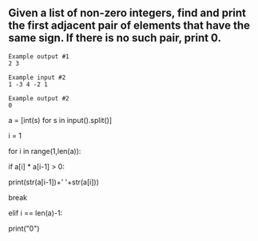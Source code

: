 ## Given a list of non-zero integers, find and print the first adjacent pair of elements that have the same sign. If there is no such pair, print 0.
```
Example output #1
2 3

Example input #2
1 -3 4 -2 1

Example output #2
0
```
a = [int(s) for s in input().split()]

i = 1

for i in range(1,len(a)):

if a[i] * a[i-1] > 0:

print(str(a[i-1])+' '+str(a[i]))

break

elif i == len(a)-1:

print("0")
